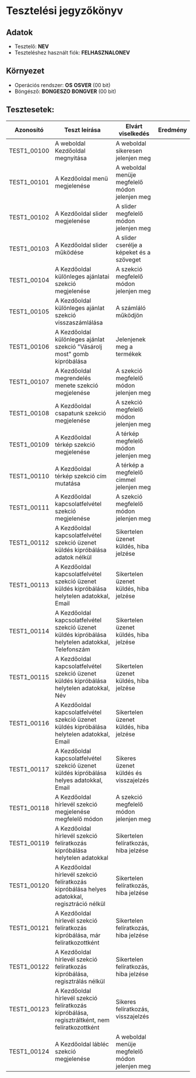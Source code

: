 # Tesztelési jegyzőkönyv

## Adatok

- Tesztelő: __NEV__
- Teszteléshez használt fiók: __FELHASZNALONEV__

## Környezet

- Operációs rendszer: __OS__ __OSVER__ (00 bit) 
- Böngésző: __BONGESZO__ __BONGVER__ (00 bit)

## Tesztesetek:

| Azonosító | Teszt leírása | Elvárt viselkedés | Eredmény |
|-----------|---------------|-------------------|----------|
| TEST1_00100 | A weboldal Kezdőoldal megnyitása | A weboldal sikeresen jelenjen meg | |
| TEST1_00101 | A Kezdőoldal menü megjelenése | A weboldal menüje megfelelő módon jelenjen meg | |
| TEST1_00102 | A Kezdőoldal slider megjelenése | A slider megfelelő módon jelenjen meg | |
| TEST1_00103 | A Kezdőoldal slider működése | A slider cserélje a képeket és a szöveget | |
| TEST1_00104 | A Kezdőoldal különleges ajánlatai szekció megjelenése | A szekció megfelelő módon jelenjen meg | |
| TEST1_00105 | A Kezdőoldal különleges ajánlat szekció visszaszámlálása | A számláló működjön | |
| TEST1_00106 | A Kezdőoldal különleges ajánlat szekció "Vásárolj most" gomb kipróbálása | Jelenjenek meg a termékek | |
| TEST1_00107 | A Kezdőoldal megrendelés menete szekció megjelenése | A szekció megfelelő módon jelenjen meg | |
| TEST1_00108 | A Kezdőoldal csapatunk szekció megjelenése | A szekció megfelelő módon jelenjen meg | |
| TEST1_00109 | A Kezdőoldal térkép szekció megjelenése | A térkép megfelelő módon jelenjen meg | |
| TEST1_00110 | A Kezdőoldal térkép szekció cím mutatása | A térkép a megfelelő cimmel jelenjen meg | |
| TEST1_00111 | A Kezdőoldal kapcsolatfelvétel szekció megjelenése | A szekció megfelelő módon jelenjen meg | |
| TEST1_00112 | A Kezdőoldal kapcsolatfelvétel szekció üzenet küldés kipróbálása adatok nélkül | Sikertelen üzenet küldés, hiba jelzése | |
| TEST1_00113 | A Kezdőoldal kapcsolatfelvétel szekció üzenet küldés kipróbálása helytelen adatokkal, Email | Sikertelen üzenet küldés, hiba jelzése | |
| TEST1_00114 | A Kezdőoldal kapcsolatfelvétel szekció üzenet küldés kipróbálása helytelen adatokkal, Telefonszám | Sikertelen üzenet küldés, hiba jelzése | |
| TEST1_00115 | A Kezdőoldal kapcsolatfelvétel szekció üzenet küldés kipróbálása helytelen adatokkal, Név | Sikertelen üzenet küldés, hiba jelzése | |
| TEST1_00116 | A Kezdőoldal kapcsolatfelvétel szekció üzenet küldés kipróbálása helytelen adatokkal, Email | Sikertelen üzenet küldés, hiba jelzése | |
| TEST1_00117 | A Kezdőoldal kapcsolatfelvétel szekció üzenet küldés kipróbálása helyes adatokkal, Email | Sikeres üzenet küldés és visszajelzés | |
| TEST1_00118 | A Kezdőoldal hírlevél szekció megjelenése megfelelő módon | A szekció megfelelő módon jelenjen meg | |
| TEST1_00119 | A Kezdőoldal hírlevél szekció felíratkozás kipróbálása helytelen adatokkal | Sikertelen felíratkozás, hiba jelzése | |
| TEST1_00120 | A Kezdőoldal hírlevél szekció felíratkozás kipróbálása helyes adatokkal, regisztráció nélkül | Sikertelen felíratkozás, hiba jelzése | |
| TEST1_00121 | A Kezdőoldal hírlevél szekció felíratkozás kipróbálása, már felíratkozottként | Sikertelen felíratkozás, hiba jelzése | |
| TEST1_00122 | A Kezdőoldal hírlevél szekció felíratkozás kipróbálása, regisztrálás nélkül | Sikertelen felíratkozás, hiba jelzése | |
| TEST1_00123 | A Kezdőoldal hírlevél szekció felíratkozás kipróbálása, regisztráltként, nem felíratkozottként | Sikeres felíratkozás, visszajelzés | |
| TEST1_00124 | A Kezdőoldal lábléc szekció megjelenése | A weboldal menüje megfelelő módon jelenjen meg | |